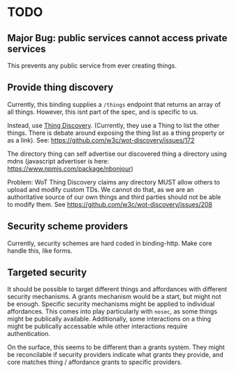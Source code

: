 # TODO

## Major Bug: public services cannot access private services

This prevents any public service from ever creating things.

## Provide thing discovery

Currently, this binding supplies a `/things` endpoint that returns an array of all things.
However, this isnt part of the spec, and is specific to us.

Instead, use [Thing Discovery](https://www.w3.org/TR/wot-discovery/).
(Currently, they use a Thing to list the other things. There is debate around exposing the thing list as a thing property or as a link).
See: https://github.com/w3c/wot-discovery/issues/172

The directory thing can self advertise our discovered thing a directory using mdns (javascript advertiser is here: https://www.npmjs.com/package/nbonjour)

Problem: WoT Thing Discovery claims any directory MUST allow others to upload and modify custom TDs. We cannot do that, as we are an authoritative source of our own things and third parties
should not be able to modify them.
See https://github.com/w3c/wot-discovery/issues/208

## Security scheme providers

Currently, security schemes are hard coded in binding-http. Make core handle this, like forms.

## Targeted security

It should be possible to target different things and affordances with different security mechanisms.
A grants mechanism would be a start, but might not be enough. Specific security mechanisms might be applied to individual affordances.
This comes into play particularly with `nosec`, as some things might be publically available. Additionally, some interactions on a thing might be
publically accessable while other interactions require authentication.

On the surface, this seems to be different than a grants system. They might be reconcilable if security providers indicate what grants they provide, and core matches thing / affordance grants to specific providers.
